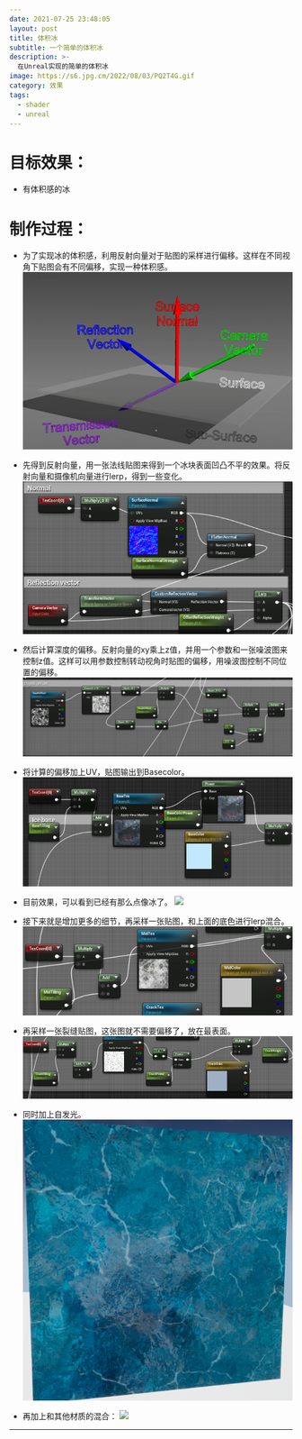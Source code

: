 ```yaml
---
date: 2021-07-25 23:48:05
layout: post
title: 体积冰
subtitle: 一个简单的体积冰
description: >-
  在Unreal实现的简单的体积冰
image: https://s6.jpg.cm/2022/08/03/PQ2T4G.gif
category: 效果
tags:
  - shader
  - unreal
---
```

# 目标效果：
- 有体积感的冰

# 制作过程：
- 为了实现冰的体积感，利用反射向量对于贴图的采样进行偏移。这样在不同视角下贴图会有不同偏移，实现一种体积感。
![](/assets/img/ice/1.png)
- 先得到反射向量，用一张法线贴图来得到一个冰块表面凹凸不平的效果。将反射向量和摄像机向量进行lerp，得到一些变化。
![](/assets/img/ice/2.png)
- 然后计算深度的偏移。反射向量的xy乘上z值，并用一个参数和一张噪波图来控制z值。这样可以用参数控制转动视角时贴图的偏移，用噪波图控制不同位置的偏移。
![](/assets/img/ice/3.png)
- 将计算的偏移加上UV，贴图输出到Basecolor。
![](/assets/img/ice/4.png)
- 目前效果，可以看到已经有那么点像冰了。
![](/assets/img/ice/5.png)
- 接下来就是增加更多的细节，再采样一张贴图，和上面的底色进行lerp混合。
![](/assets/img/ice/6.png)

- 再采样一张裂缝贴图，这张图就不需要偏移了，放在最表面。
![](/assets/img/ice/7.png)
- 同时加上自发光。
![](/assets/img/ice/8.png)
- 再加上和其他材质的混合：
![](/assets/img/ice/9.png)


---